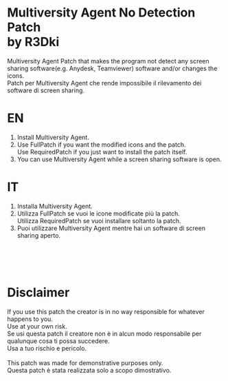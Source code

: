 # Multiversity Agent No Detection Patch<br>by R3Dki

Multiversity Agent Patch that makes the program not detect any screen sharing software(e.g. Anydesk, Teamviewer) software and/or changes the icons.<br>
Patch per Multiversity Agent che rende impossibile il rilevamento dei software di screen sharing.

# EN<br>
1)  Install Multiversity Agent.<br>
2)  Use FullPatch if you want the modified icons and the patch.<br>
    Use RequiredPatch if you just want to install the patch itself.
3)  You can use Multiversity Agent while a screen sharing software is open.
# IT<br>
1)  Installa Multiversity Agent.<br>
2)  Utilizza FullPatch se vuoi le icone modificate più la patch.<br>
    Utilizza RequiredPatch se vuoi installare soltanto la patch.<br>
3)  Puoi utilizzare Multiversity Agent mentre hai un software di screen sharing aperto.
<br><br><br><br><br>
# Disclaimer
If you use this patch the creator is in no way responsible for whatever happens to you.<br>
Use at your own risk.<br>
Se usi questa patch il creatore non è in alcun modo responsabile per qualunque cosa ti possa succedere.<br>
Usa a tuo rischio e pericolo.
<br><br>
This patch was made for demonstrative purposes only.<br>
Questa patch è stata realizzata solo a scopo dimostrativo.
